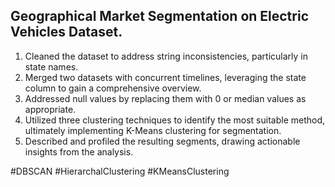 ## **Geographical Market Segmentation on Electric Vehicles Dataset.** 

1. Cleaned the dataset to address string inconsistencies, particularly in state names.
2. Merged two datasets with concurrent timelines, leveraging the state column to gain a comprehensive overview.
3. Addressed null values by replacing them with 0 or median values as appropriate.
4. Utilized three clustering techniques to identify the most suitable method, ultimately implementing K-Means clustering for segmentation.
5. Described and profiled the resulting segments, drawing actionable insights from the analysis.

#DBSCAN #HierarchalClustering #KMeansClustering
